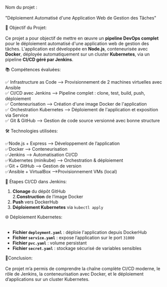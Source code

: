 Nom du projet :<br><br>
"Déploiement Automatisé d'une Application Web de Gestion des Tâches"

🎯 Objectif du Projet:<br><br>
Ce projet a pour objectif de mettre en œuvre un **pipeline DevOps complet** pour le déploiement automatisé d'une application web de gestion des tâches. L'application est développée en **Node.js**, conteneurisée avec **Docker**, déployée automatiquement sur un cluster **Kubernetes**, via un pipeline **CI/CD géré par Jenkins**.

📚 Compétences évaluées: <br><br>
✅ Infrastructure as Code --> Provisionnement de 2 machines virtuelles avec Ansible<br>
✅ CI/CD avec Jenkins --> Pipeline complet : clone, test, build, push, déploiement <br>
✅ Conteneurisation --> Création d'une image Docker de l'application <br>
✅ Orchestration Kubernetes --> Déploiement de l'application et exposition via Service <br>
✅ Git & GitHub --> Gestion de code source versionné avec bonne structure<br>

🛠️ Technologies utilisées:<br><br>
✅Node.js + Express     --> Développement de l’application<br>
✅Docker                 --> Conteneurisation <br>
✅Jenkins                --> Automatisation CI/CD<br>
✅Kubernetes (minikube)  -->  Orchestration & déploiement<br>
✅Git + GitHub           --> Gestion de version<br>
✅Ansible + VirtualBox   -->Provisionnement VMs (local)<br>

🚀 Étapes CI/CD dans Jenkins:<br>
1. **Clonage** du dépôt GitHub<br>
2.**Construction** de l’image Docker<br>
3. **Push** vers DockerHub <br>
4. **Déploiement Kubernetes** via `kubectl apply`<br>

🌐 Déploiement Kubernetes:<br><br>
- **Fichier `deployment.yaml`** : déploie l'application depuis DockerHub<br>
- **Fichier `service.yaml`** : expose l’application sur le port `31000`<br>
- **Fichier `pvc.yaml`** : volume persistant<br>
- **Fichier `secret.yaml`** : stockage sécurisé de variables sensibles<br>

🧠Conclusion:<br><br>
Ce projet m’a permis de comprendre la chaîne complète CI/CD moderne, le rôle de Jenkins, la conteneurisation avec Docker, et le déploiement d’applications sur un cluster Kubernetes.
